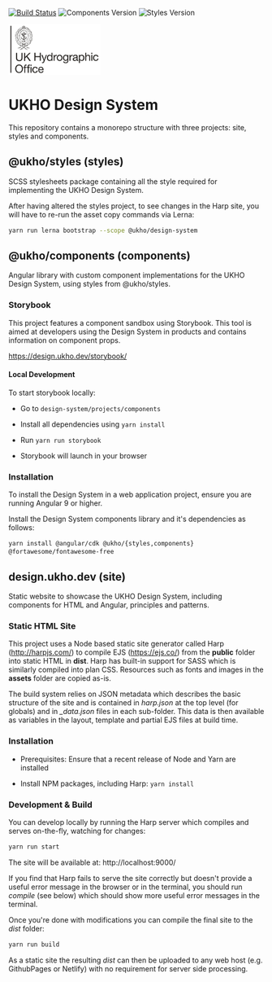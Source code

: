 [![Build Status](https://dev.azure.com/ukhogov/Pipelines/_apis/build/status/UKHO.design-system?branchName=master)](https://dev.azure.com/ukhogov/Pipelines/_build/latest?definitionId=48&branchName=master) ![Components Version](https://img.shields.io/npm/v/@ukho/components?label=%40ukho%2Fcomponents) ![Styles Version](https://img.shields.io/npm/v/@ukho/styles?label=%40ukho%2Fstyles)

<img src="projects/site/public/images/UKHO%20stacked%20logo.svg" height=100>

# UKHO Design System

This repository contains a monorepo structure with three projects: site, styles and components.

## @ukho/styles (styles)

SCSS stylesheets package containing all the style required for implementing the UKHO Design System.

After having altered the styles project, to see changes in the Harp site, you will have to re-run the asset copy commands via Lerna:

```bash
yarn run lerna bootstrap --scope @ukho/design-system
```

## @ukho/components (components)

Angular library with custom component implementations for the UKHO Design System, using styles from @ukho/styles.

### Storybook

This project features a component sandbox using Storybook. This tool is aimed at developers using the Design System in products and contains information on component props. 

https://design.ukho.dev/storybook/

#### Local Development

To start storybook locally:

- Go to `design-system/projects/components`

- Install all dependencies using `yarn install`

- Run `yarn run storybook`

- Storybook will launch in your browser

### Installation

To install the Design System in a web application project, ensure you are running Angular 9 or higher.

Install the Design System components library and it's dependencies as follows:

```shell script
yarn install @angular/cdk @ukho/{styles,components} @fortawesome/fontawesome-free
```

## design.ukho.dev (site)

Static website to showcase the UKHO Design System, including components for HTML and Angular, principles and patterns.

### Static HTML Site

This project uses a Node based static site generator called Harp (http://harpjs.com/)
to compile EJS (https://ejs.co/) from the **public** folder into static HTML in **dist**.
Harp has built-in support for SASS which is similarly compiled into plan CSS. Resources
such as fonts and images in the **assets** folder are copied as-is.

The build system relies on JSON metadata which describes the basic structure of the site
and is contained in _harp.json_ at the top level (for globals) and in _\_data.json_ files
in each sub-folder. This data is then available as variables in the layout, template and
partial EJS files at build time.

### Installation

- Prerequisites: Ensure that a recent release of Node and Yarn are installed

- Install NPM packages, including Harp: `yarn install`

### Development & Build

You can develop locally by running the Harp server which compiles and serves on-the-fly,
watching for changes:

```bash
yarn run start
```

The site will be available at: http://localhost:9000/

If you find that Harp fails to serve the site correctly but doesn't provide a useful
error message in the browser or in the terminal, you should run _compile_ (see below)
which should show more useful error messages in the terminal.

Once you're done with modifications you can compile the final site to the _dist_ folder:

```bash
yarn run build
```

As a static site the resulting _dist_ can then be uploaded to any web host
(e.g. GithubPages or Netlify) with no requirement for server side processing.
